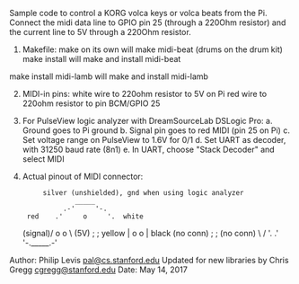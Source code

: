 Sample code to control a KORG volca keys or volca beats
from the Pi. Connect the midi data line to GPIO pin 25
(through a 220Ohm resistor) and the current line to
5V through a 220Ohm resistor.

1. Makefile:
  make on its own will make midi-beat (drums on the drum kit)
  make install will make and install midi-beat
  
  make install midi-lamb will make and install midi-lamb
  
2. MIDI-in pins:
  white wire to 220ohm resistor to 5V on Pi
  red wire to 220ohm resistor to pin BCM/GPIO 25

3. For PulseView logic analyzer with DreamSourceLab DSLogic Pro:
  a. Ground goes to Pi ground
  b. Signal pin goes to red MIDI (pin 25 on Pi)
  c. Set voltage range on PulseView to 1.6V for 0/1
  d. Set UART as decoder, with 31250 baud rate (8n1)
  e. In UART, choose "Stack Decoder" and select MIDI
  
4. Actual pinout of MIDI connector:

            silver (unshielded), gnd when using logic analyzer
                    _____
                 .-'     '-.
        red    .'     o     '.  white
      (signal)/   o       o   \ (5V)
             ;                 ;
     yellow  |  o           o  |   black
   (no conn) ;                 ; (no conn)
              \               /
               '.           .'
                 '-._____.-'



Author: Philip Levis <pal@cs.stanford.edu>
Updated for new libraries by Chris Gregg <cgregg@stanford.edu>
Date: May 14, 2017
